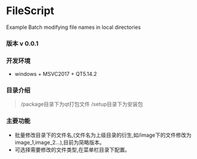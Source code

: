 # FileScript
Example Batch modifying file names in local directories
### 版本 v 0.0.1
### 开发环境
* windows + MSVC2017 + QT5.14.2
### 目录介绍
> /package目录下为qt打包文件
> /setup目录下为安装包
### 主要功能
* 批量修改目录下的文件名,(文件名为上级目录的衍生,如/image下的文件修改为image_1,image_2...),目前为简略版本。
* 可选择需要修改的文件类型,在菜单栏目录下配置。
